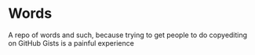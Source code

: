 # Words

A repo of words and such, because trying to get people to do copyediting on GitHub Gists is a painful experience
